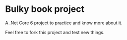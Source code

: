 # Bulky book project

A .Net Core 6 project to practice and know more about it.

Feel free to fork this project and test new things.
